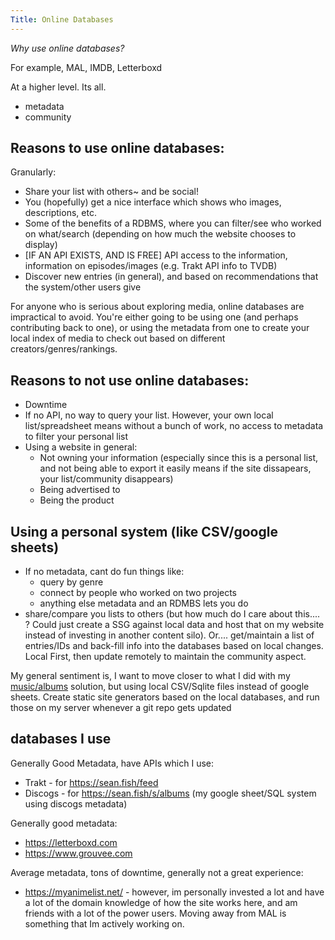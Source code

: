 ```yaml
---
Title: Online Databases
---
```


*Why use online databases?*

For example, MAL, IMDB, Letterboxd

At a higher level. Its all.

* metadata
* community

## Reasons to use online databases:

Granularly:

* Share your list with others~ and be social!
* You (hopefully) get a nice interface which shows who images, descriptions, etc.
* Some of the benefits of a RDBMS, where you can filter/see who worked on what/search (depending on how much the website chooses to display)
* [IF AN API EXISTS, AND IS FREE] API access to the information, information on episodes/images (e.g. Trakt API info to TVDB)
* Discover new entries (in general), and based on recommendations that the system/other users give

For anyone who is serious about exploring media, online databases are impractical to avoid. You're either going to be using one (and perhaps contributing back to one), or using the metadata from one to create your local index of media to check out based on different creators/genres/rankings.

## Reasons to not use online databases:

* Downtime
* If no API, no way to query your list. However, your own local list/spreadsheet means without a bunch of work, no access to metadata to filter your personal list
* Using a website in general:
  * Not owning your information (especially since this is a personal list, and not being able to export it easily means if the site dissapears, your list/community disappears)
  * Being advertised to
  * Being the product

## Using a personal system (like CSV/google sheets)

* If no metadata, cant do fun things like:
  * query by genre
  * connect by people who worked on two projects
  * anything else metadata and an RDMBS lets you do
* share/compare you lists to others (but how much do I care about this.... ? Could just create a SSG against local data and host that on my website instead of investing in another content silo). Or.... get/maintain a list of entries/IDs and back-fill info into the databases based on local changes. Local First, then update remotely to maintain the community aspect.

My general sentiment is, I want to move closer to what I did with my [music/albums](https://github.com/seanbreckenridge/albums) solution, but using local CSV/Sqlite files instead of google sheets. Create static site generators based on the local databases, and run those on my server whenever a git repo gets updated

## databases I use

Generally Good Metadata, have APIs which I use:

* Trakt - for <https://sean.fish/feed>
* Discogs - for <https://sean.fish/s/albums> (my google sheet/SQL system using discogs metadata)

Generally good metadata:

* <https://letterboxd.com>
* <https://www.grouvee.com>

Average metadata, tons of downtime, generally not a great experience:

* <https://myanimelist.net/> - however, im personally invested a lot and have a lot of the domain knowledge of how the site works here, and am friends with a lot of the power users. Moving away from MAL is something that Im actively working on.
